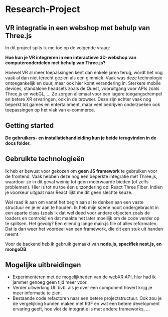 # Research-Project
## VR integratie in een webshop met behulp van Three.js
In dit project spits ik me toe op de volgende vraag:

**Hoe kun je VR integreren in een interactieve 3D-webshop van computeronderdelen met behulp van Three.js?**

Hoewel VR al meer toepassingen kent dan enkele jaren terug, wordt het nog vaak al dan niet terecht gezien als een gimmick. Vaak was deze technologie ontoegankelijk en duur, maar ook hier komt verandering in. Sterkere mobile devices, standalone headsets zoals de Quest, vooruitgang voor APIs zoals Three.js en webGL, … Ze zorgen allemaal voor een lagere toegangsdrempel en betere XR ervaringen, ook in de browser. Deze zijn echter vaak nog beperkt tot games en entertainment, maar veel bedrijven onderzoeken ook toepassingen op het vlak van e-commerce.

## Getting started
**De gebruikers- en installatiehandleiding kun je beide terugvinden in de docs folder.**

## Gebruikte technologieën 
Ik heb er bewust voor gekozen om **geen JS framework** te gebruiken voor de frontend. Vaak hebben deze nog een beperkte integratie met Three.js, waardoor ze in dit geval weinig tot geen meerwaarde bieden (of zelfs problemen). Hier is tot nu toe één uitzondering op:  React Three Fiber. Indien je voorkeur uitgaat naar React lijkt me dit geen slechte keuze. 

Wel raad ik aan om vanaf het begin aan al te denken aan een vaste structuur en je er aan te houden. Ik heb mijn scene nooit ondergebracht in een aparte class (zoals ik dat wel deed voor andere objecten zoals de loaders en controls) en dat maakte het later moeilijk om de code verder op te splitsen. Het gevolg? Een ellendig lange main.js file of alles reformaten. Dat is dan weer het voordeel van een framework, die dit een stuk uit handen neemt.

Voor de backend heb ik gebruik gemaakt van **node.js, specifiek nest.js, en mongoDB**.

## Mogelijke uitbreidingen
- Experimenteren met de mogelijkheden van de webXR API, hier had ik jammer genoeg geen tijd meer voor.
- Verder uitwerking UI: bvb. als je over een component hovert krijg je meer informatie te zien.
- Bestaande code refactoren naar een betere projectstructuur. Ook zou je de vergelijking kunnen maken met R3F en wat een betere development ervaring geeft, hoe vlot de integratie is met andere frameworks, …
